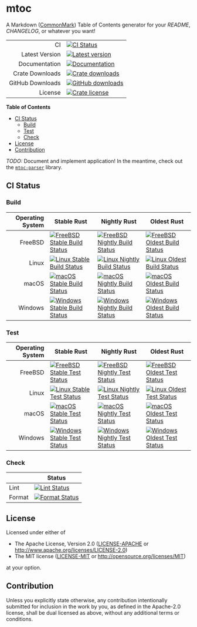 # mtoc

A Markdown ([CommonMark]) Table of Contents generator for your _README_,
_CHANGELOG_, or whatever you want!

|                  |                                                         |
| ---------------: | ------------------------------------------------------- |
|               CI | [![CI Status][badge-overall]][ci]                       |
|   Latest Version | [![Latest version][badge-version]][crate]               |
|    Documentation | [![Documentation][badge-docs]][docs]                    |
|  Crate Downloads | [![Crate downloads][badge-crate-dl]][crate]             |
| GitHub Downloads | [![GitHub downloads][badge-github-dl]][github-releases] |
|          License | [![Crate license][badge-license]][github]               |

**Table of Contents**

<!-- toc -->

- [CI Status](#ci-status)
  * [Build](#build)
  * [Test](#test)
  * [Check](#check)
- [License](#license)
- [Contribution](#contribution)

<!-- tocstop -->

_TODO:_ Document and implement application! In the meantime, check out the
[`mtoc-parser`](mtoc-parser/README.md) library.

## CI Status

### Build

| Operating System | Stable Rust                                                      | Nightly Rust                                                       | Oldest Rust                                                      |
| ---------------: | ---------------------------------------------------------------- | ------------------------------------------------------------------ | ---------------------------------------------------------------- |
|          FreeBSD | [![FreeBSD Stable Build Status][badge-stable_freebsd-build]][ci] | [![FreeBSD Nightly Build Status][badge-nightly_freebsd-build]][ci] | [![FreeBSD Oldest Build Status][badge-oldest_freebsd-build]][ci] |
|            Linux | [![Linux Stable Build Status][badge-stable_linux-build]][ci]     | [![Linux Nightly Build Status][badge-nightly_linux-build]][ci]     | [![Linux Oldest Build Status][badge-oldest_linux-build]][ci]     |
|            macOS | [![macOS Stable Build Status][badge-stable_macos-build]][ci]     | [![macOS Nightly Build Status][badge-nightly_macos-build]][ci]     | [![macOS Oldest Build Status][badge-oldest_macos-build]][ci]     |
|          Windows | [![Windows Stable Build Status][badge-stable_windows-build]][ci] | [![Windows Nightly Build Status][badge-nightly_windows-build]][ci] | [![Windows Oldest Build Status][badge-oldest_windows-build]][ci] |

### Test

| Operating System | Stable Rust                                                    | Nightly Rust                                                     | Oldest Rust                                                    |
| ---------------: | -------------------------------------------------------------- | ---------------------------------------------------------------- | -------------------------------------------------------------- |
|          FreeBSD | [![FreeBSD Stable Test Status][badge-stable_freebsd-test]][ci] | [![FreeBSD Nightly Test Status][badge-nightly_freebsd-test]][ci] | [![FreeBSD Oldest Test Status][badge-oldest_freebsd-test]][ci] |
|            Linux | [![Linux Stable Test Status][badge-stable_linux-test]][ci]     | [![Linux Nightly Test Status][badge-nightly_linux-test]][ci]     | [![Linux Oldest Test Status][badge-oldest_linux-test]][ci]     |
|            macOS | [![macOS Stable Test Status][badge-stable_macos-test]][ci]     | [![macOS Nightly Test Status][badge-nightly_macos-test]][ci]     | [![macOS Oldest Test Status][badge-oldest_macos-test]][ci]     |
|          Windows | [![Windows Stable Test Status][badge-stable_windows-test]][ci] | [![Windows Nightly Test Status][badge-nightly_windows-test]][ci] | [![Windows Oldest Test Status][badge-oldest_windows-test]][ci] |

### Check

|        | Status                                     |
| ------ | ------------------------------------------ |
| Lint   | [![Lint Status][badge-check-lint]][ci]     |
| Format | [![Format Status][badge-check-format]][ci] |

## License

Licensed under either of

- The Apache License, Version 2.0 ([LICENSE-APACHE][license-apachev2] or
  http://www.apache.org/licenses/LICENSE-2.0)
- The MIT license ([LICENSE-MIT][license-mit] or
  http://opensource.org/licenses/MIT)

at your option.

## Contribution

Unless you explicitly state otherwise, any contribution intentionally submitted
for inclusion in the work by you, as defined in the Apache-2.0 license, shall be
dual licensed as above, without any additional terms or conditions.

[badge-check-format]:
  https://api.cirrus-ci.com/github/fnichol/mtoc.svg?task=check&script=format
[badge-check-lint]:
  https://api.cirrus-ci.com/github/fnichol/mtoc.svg?task=check&script=lint
[badge-crate-dl]: https://img.shields.io/crates/d/mtoc.svg
[badge-docs]: https://docs.rs/mtoc/badge.svg
[badge-github-dl]:
  https://img.shields.io/github/downloads/fnichol/mtoc/total.svg
[badge-license]: https://img.shields.io/crates/l/mtoc.svg
[badge-nightly_freebsd-build]:
  https://api.cirrus-ci.com/github/fnichol/mtoc.svg?task=test_nightly_freebsd&script=build
[badge-nightly_freebsd-test]:
  https://api.cirrus-ci.com/github/fnichol/mtoc.svg?task=test_nightly_freebsd&script=test
[badge-nightly_linux-build]:
  https://api.cirrus-ci.com/github/fnichol/mtoc.svg?task=test_nightly_linux&script=build
[badge-nightly_linux-test]:
  https://api.cirrus-ci.com/github/fnichol/mtoc.svg?task=test_nightly_linux&script=test
[badge-nightly_macos-build]:
  https://api.cirrus-ci.com/github/fnichol/mtoc.svg?task=test_nightly_macos&script=build
[badge-nightly_macos-test]:
  https://api.cirrus-ci.com/github/fnichol/mtoc.svg?task=test_nightly_macos&script=test
[badge-nightly_windows-build]:
  https://api.cirrus-ci.com/github/fnichol/mtoc.svg?task=test_nightly_windows&script=build
[badge-nightly_windows-test]:
  https://api.cirrus-ci.com/github/fnichol/mtoc.svg?task=test_nightly_windows&script=test
[badge-oldest_freebsd-build]:
  https://api.cirrus-ci.com/github/fnichol/mtoc.svg?task=test_1.34.0_freebsd&script=build
[badge-oldest_freebsd-test]:
  https://api.cirrus-ci.com/github/fnichol/mtoc.svg?task=test_1.34.0_freebsd&script=test
[badge-oldest_linux-build]:
  https://api.cirrus-ci.com/github/fnichol/mtoc.svg?task=test_1.34.0_linux&script=build
[badge-oldest_linux-test]:
  https://api.cirrus-ci.com/github/fnichol/mtoc.svg?task=test_1.34.0_linux&script=test
[badge-oldest_macos-build]:
  https://api.cirrus-ci.com/github/fnichol/mtoc.svg?task=test_1.34.0_macos&script=build
[badge-oldest_macos-test]:
  https://api.cirrus-ci.com/github/fnichol/mtoc.svg?task=test_1.34.0_macos&script=test
[badge-oldest_windows-build]:
  https://api.cirrus-ci.com/github/fnichol/mtoc.svg?task=test_1.34.0_windows&script=build
[badge-oldest_windows-test]:
  https://api.cirrus-ci.com/github/fnichol/mtoc.svg?task=test_1.34.0_windows&script=test
[badge-overall]: https://api.cirrus-ci.com/github/fnichol/mtoc.svg
[badge-stable_freebsd-build]:
  https://api.cirrus-ci.com/github/fnichol/mtoc.svg?task=test_stable_freebsd&script=build
[badge-stable_freebsd-test]:
  https://api.cirrus-ci.com/github/fnichol/mtoc.svg?task=test_stable_freebsd&script=test
[badge-stable_linux-build]:
  https://api.cirrus-ci.com/github/fnichol/mtoc.svg?task=test_stable_linux&script=build
[badge-stable_linux-test]:
  https://api.cirrus-ci.com/github/fnichol/mtoc.svg?task=test_stable_linux&script=test
[badge-stable_macos-build]:
  https://api.cirrus-ci.com/github/fnichol/mtoc.svg?task=test_stable_macos&script=build
[badge-stable_macos-test]:
  https://api.cirrus-ci.com/github/fnichol/mtoc.svg?task=test_stable_macos&script=test
[badge-stable_windows-build]:
  https://api.cirrus-ci.com/github/fnichol/mtoc.svg?task=test_stable_windows&script=build
[badge-stable_windows-test]:
  https://api.cirrus-ci.com/github/fnichol/mtoc.svg?task=test_stable_windows&script=test
[badge-version]: https://img.shields.io/crates/v/mtoc.svg
[ci]: https://cirrus-ci.com/github/fnichol/mtoc
[commonmark]: https://commonmark.org/
[crate]: https://crates.io/crates/mtoc
[docs]: https://docs.rs/mtoc
[github-releases]: https://github.com/fnichol/mtoc/releases
[github]: https://github.com/fnichol/mtoc
[license-apachev2]: https://github.com/fnichol/mtoc/blob/master/LICENSE-APACHE
[license-mit]: https://github.com/fnichol/mtoc/blob/master/LICENSE-MIT
